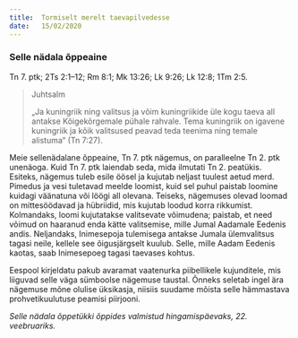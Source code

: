 ```yaml
---
title:  Tormiselt merelt taevapilvedesse
date:   15/02/2020
---
```


### Selle nädala õppeaine
Tn 7. ptk; 2Ts 2:1–12; Rm 8:1; Mk 13:26; Lk 9:26; Lk 12:8; 1Tm 2:5.

> <p>Juhtsalm</p>
> „Ja kuningriik ning valitsus ja võim kuningriikide üle kogu taeva all antakse Kõigekõrgemale pühale rahvale. Tema kuningriik on igavene kuningriik ja kõik valitsused peavad teda teenima ning temale alistuma“ (Tn 7:27).

Meie sellenädalane õppeaine, Tn 7. ptk nägemus, on paralleelne Tn 2. ptk unenäoga. Kuid Tn 7. ptk laiendab seda, mida ilmutati Tn 2. peatükis. Esiteks, nägemus tuleb esile öösel ja kujutab neljast tuulest aetud merd. Pimedus ja vesi tuletavad meelde loomist, kuid sel puhul paistab loomine kuidagi väänatuna või löögi all olevana. Teiseks, nägemuses olevad loomad on mittesöödavad ja hübriidid, mis kujutab loodud korra rikkumist. Kolmandaks, loomi kujutatakse valitsevate võimudena; paistab, et need võimud on haaranud enda kätte valitsemise, mille Jumal Aadamale Eedenis andis. Neljandaks, Inimesepoja tulemisega antakse Jumala ülemvalitsus tagasi neile, kellele see õigusjärgselt kuulub. Selle, mille Aadam Eedenis kaotas, saab Inimesepoeg tagasi taevases kohtus.

Eespool kirjeldatu pakub avaramat vaatenurka piibellikele kujunditele, mis liiguvad selle väga sümboolse nägemuse taustal. Õnneks seletab ingel ära nägemuse mõne olulise üksikasja, niisiis suudame mõista selle hämmastava prohvetikuulutuse peamisi piirjooni.

_Selle nädala õppetükki õppides valmistud hingamispäevaks, 22. veebruariks._
